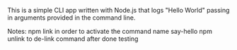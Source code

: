 This is a simple CLI app written with Node.js that logs "Hello World" passing in arguments provided in the command line.

Notes:
npm link in order to activate the command name say-hello
npm unlink to de-link command after done testing
